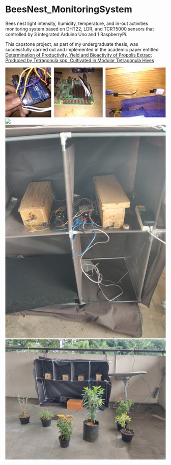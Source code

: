# BeesNest_MonitoringSystem
Bees nest light intensity, humidity, temperature, and in-out activities monitoring system based on DHT22, LDR, and TCRT5000 sensors that controlled by 3 integrated Arduino Uno and 1 RaspberryPi.

This capstone project, as part of my undergraduate thesis, was successfully carried out and implemented in the academic paper entitled [Determination of Productivity, Yield and Bioactivity of Propolis Extract Produced by Tetragonula spp. Cultivated in Modular Tetragonula Hives](https://doi.org/10.1016/j.heliyon.2023.e17304)

![](https://github.com/ghiffaryr/BeesNest_MonitoringSystem/raw/main/pictures/design.png)
![](https://github.com/ghiffaryr/BeesNest_MonitoringSystem/raw/main/pictures/detail3.png)
![](https://github.com/ghiffaryr/BeesNest_MonitoringSystem/raw/main/pictures/detail5.jpg)
![](https://github.com/ghiffaryr/BeesNest_MonitoringSystem/raw/main/pictures/whole.jpg)
